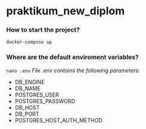 # praktikum_new_diplom

### How to start the project?
```docker-compose up```

### Where are the default enviroment variables?
```nano .env```
_File .env contains the following parameters:_
- DB_ENGINE
- DB_NAME
- POSTGRES_USER
- POSTGRES_PASSWORD
- DB_HOST
- DB_PORT
- POSTGRES_HOST_AUTH_METHOD